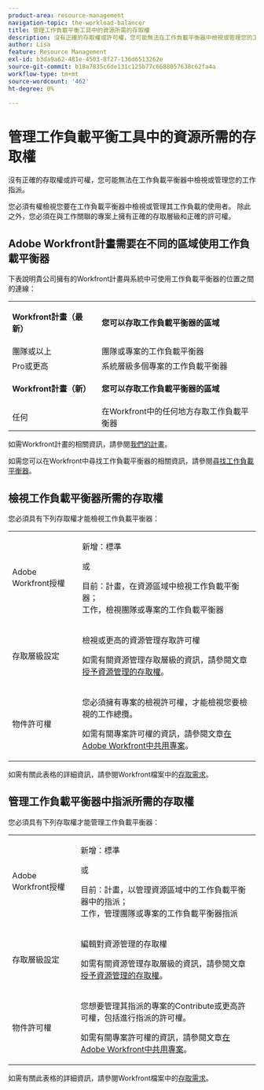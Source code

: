 ```yaml
---
product-area: resource-management
navigation-topic: the-workload-balancer
title: 管理工作負載平衡工具中的資源所需的存取權
description: 沒有正確的存取權或許可權，您可能無法在工作負載平衡器中檢視或管理您的工作指派。
author: Lisa
feature: Resource Management
exl-id: b3da9a62-481e-4503-8f27-136d6513262e
source-git-commit: b18a7835c6de131c125b77c6688057638c62fa4a
workflow-type: tm+mt
source-wordcount: '462'
ht-degree: 0%

---
```


# 管理工作負載平衡工具中的資源所需的存取權

沒有正確的存取權或許可權，您可能無法在工作負載平衡器中檢視或管理您的工作指派。

您必須有權檢視您要在工作負載平衡器中檢視或管理其工作負載的使用者。 除此之外，您必須在與工作關聯的專案上擁有正確的存取層級和正確的許可權。

## Adobe Workfront計畫需要在不同的區域使用工作負載平衡器

下表說明貴公司擁有的Workfront計畫與系統中可使用工作負載平衡器的位置之間的連線：

<table style="table-layout:auto"> 
 <col> 
 <col> 
 <tbody> 
  <tr> 
   <td role="rowheader"><p><b>Workfront計畫（最新）</b></p></td> 
   <td> <p><b>您可以存取工作負載平衡器的區域</b></p> </td> 
  </tr> 
  <tr> 
   <td role="rowheader">團隊或以上 </td> 
   <td>團隊或專案的工作負載平衡器</td> 
  </tr> 
  <tr> 
   <td role="rowheader">Pro或更高</td> 
   <td>系統層級多個專案的工作負載平衡器</td> 
  </tr> 
  <tr> 
   <td role="rowheader"><p><b>Workfront計畫（新）</b></p></td> 
   <td> <p><b>您可以存取工作負載平衡器的區域</b></p> </td> 
  </tr>
  <tr> 
   <td role="rowheader">任何 </td> 
   <td>在Workfront中的任何地方存取工作負載平衡器</td> 
  </tr> 
 </tbody> 
</table>

如需Workfront計畫的相關資訊，請參閱[我們的計畫](https://business.adobe.com/products/workfront/pricing.html)。

如需您可以在Workfront中尋找工作負載平衡器的相關資訊，請參閱[尋找工作負載平衡器](../../resource-mgmt/workload-balancer/locate-workload-balancer.md)。

## 檢視工作負載平衡器所需的存取權

您必須具有下列存取權才能檢視工作負載平衡器：

<table style="table-layout:auto"> 
 <col> 
 <col> 
 <tbody>
  <tr> 
   <td role="rowheader">Adobe Workfront授權</td> 
   <td><p>新增：標準</p>
       <p>或</p>
       <p>目前：計畫，在資源區域中檢視工作負載平衡器；</br>
       工作，檢視團隊或專案的工作負載平衡器</p></td>
  </tr>  
  <tr> 
   <td role="rowheader">存取層級設定</td> 
   <td> <p>檢視或更高的資源管理存取許可權</p> <p>如需有關資源管理存取層級的資訊，請參閱文章<a href="../../administration-and-setup/add-users/configure-and-grant-access/grant-access-resource-management.md" class="MCXref xref">授予資源管理的存取權</a>。</p></td> 
  </tr> 
  <tr> 
   <td role="rowheader">物件許可權</td> 
   <td> <p>您必須擁有專案的檢視許可權，才能檢視您要檢視的工作總攬。 </p> <p>如需有關專案許可權的資訊，請參閱文章<a href="../../workfront-basics/grant-and-request-access-to-objects/share-a-project.md" class="MCXref xref">在Adobe Workfront中共用專案</a>。</p></td> 
  </tr> 
 </tbody> 
</table>

如需有關此表格的詳細資訊，請參閱Workfront檔案中的[存取需求](/help/quicksilver/administration-and-setup/add-users/access-levels-and-object-permissions/access-level-requirements-in-documentation.md)。

## 管理工作負載平衡器中指派所需的存取權

您必須具有下列存取權才能管理工作負載平衡器：

<table style="table-layout:auto"> 
 <col> 
 <col> 
 <tbody>
  <tr> 
   <td role="rowheader">Adobe Workfront授權</td> 
   <td><p>新增：標準</p>
       <p>或</p>
       <p>目前：計畫，以管理資源區域中的工作負載平衡器中的指派；</br>
       工作，管理團隊或專案的工作負載平衡器指派</p></td>
  </tr> 
  <tr> 
   <td role="rowheader">存取層級設定</td> 
   <td> <p>編輯對資源管理的存取權</p> 
     <p>如需有關資源管理存取層級的資訊，請參閱文章<a href="../../administration-and-setup/add-users/configure-and-grant-access/grant-access-resource-management.md" class="MCXref xref">授予資源管理的存取權</a>。</p> </td> 
  </tr> 
  <tr> 
   <td role="rowheader">物件許可權</td> 
   <td> <p> 您想要管理其指派的專案的Contribute或更高許可權，包括進行指派的許可權。 </p> <p>如需有關專案許可權的資訊，請參閱文章<a href="../../workfront-basics/grant-and-request-access-to-objects/share-a-project.md" class="MCXref xref">在Adobe Workfront中共用專案</a>。</p></td>
  </tr> 
 </tbody> 
</table>

如需有關此表格的詳細資訊，請參閱Workfront檔案中的[存取需求](/help/quicksilver/administration-and-setup/add-users/access-levels-and-object-permissions/access-level-requirements-in-documentation.md)。

<!--these notes were inside the table: for the Edit access to Res Management
<p data-mc-conditions="QuicksilverOrClassic.Draft mode">View or higher access to Financial Data, if you want to view information by cost (NOTE: this is not possible yet!)</p>    
     <p data-mc-conditions="QuicksilverOrClassic.Draft mode">For information about the Financial Data access level, see the article<a href="../../administration-and-setup/add-users/configure-and-grant-access/grant-access-financial.md" class="MCXref xref">Grant access to financial data</a>. (NOTE: this is not possible yet!)</p>
    -->
